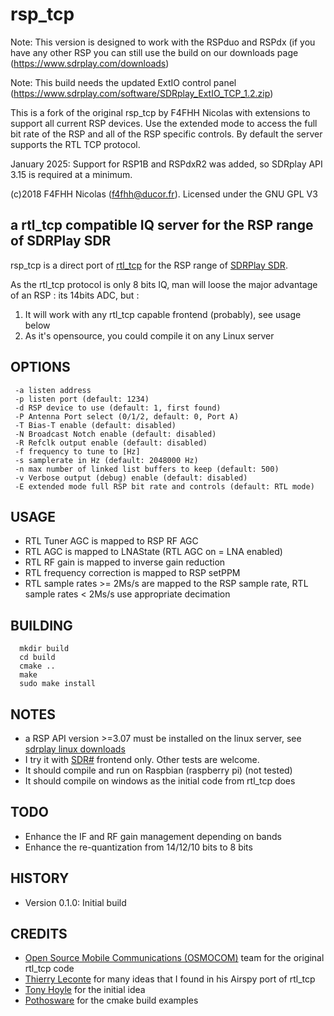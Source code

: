 # rsp_tcp

Note: This version is designed to work with the RSPduo and RSPdx (if you have any other RSP you can still use the build on our downloads page (https://www.sdrplay.com/downloads)

Note: This build needs the updated ExtIO control panel (https://www.sdrplay.com/software/SDRplay_ExtIO_TCP_1.2.zip)

This is a fork of the original rsp_tcp by F4FHH Nicolas with extensions to support all current RSP devices. Use the extended mode to access the full bit rate of the RSP and all of the RSP specific controls. By default the server supports the RTL TCP protocol.

January 2025: Support for RSP1B and RSPdxR2 was added, so SDRplay API 3.15 is required at a minimum.

(c)2018 F4FHH Nicolas (f4fhh@ducor.fr). Licensed under the GNU GPL V3

## a rtl_tcp compatible IQ server for the RSP range of SDRPlay SDR

rsp_tcp is a direct port of [rtl_tcp](https://github.com/osmocom/rtl-sdr) for the RSP range of [SDRPlay SDR](https://www.sdrplay.com/).

As the rtl_tcp protocol is only 8 bits IQ, man will loose the major advantage of an RSP : its 14bits ADC, but :

1. It will work with any rtl_tcp capable frontend (probably), see usage below
2. As it's opensource, you could compile it on any Linux server

## OPTIONS
```
 -a listen address
 -p listen port (default: 1234)
 -d RSP device to use (default: 1, first found)
 -P Antenna Port select (0/1/2, default: 0, Port A)
 -T Bias-T enable (default: disabled)
 -N Broadcast Notch enable (default: disabled)
 -R Refclk output enable (default: disabled)
 -f frequency to tune to [Hz]
 -s samplerate in Hz (default: 2048000 Hz)
 -n max number of linked list buffers to keep (default: 500)
 -v Verbose output (debug) enable (default: disabled)
 -E extended mode full RSP bit rate and controls (default: RTL mode)
```
## USAGE
 - RTL Tuner AGC is mapped to RSP RF AGC
 - RTL AGC is mapped to LNAState (RTL AGC on = LNA enabled)
 - RTL RF gain is mapped to inverse gain reduction
 - RTL frequency correction is mapped to RSP setPPM
 - RTL sample rates >= 2Ms/s are mapped to the RSP sample rate, RTL sample rates < 2Ms/s use appropriate decimation

## BUILDING
```
  mkdir build
  cd build
  cmake ..
  make
  sudo make install
```
## NOTES
 - a RSP API version >=3.07 must be installed on the linux server, see [sdrplay linux downloads](https://www.sdrplay.com/downloads/)
 - I try it with [SDR#](https://airspy.com/download/) frontend only. Other tests are welcome.
 - It should compile and run on Raspbian (raspberry pi) (not tested)
 - It should compile on windows as the initial code from rtl_tcp does

## TODO
 - Enhance the IF and RF gain management depending on bands
 - Enhance the re-quantization from 14/12/10 bits to 8 bits

## HISTORY
 - Version 0.1.0: Initial build

## CREDITS
 - [Open Source Mobile Communications (OSMOCOM)](https://github.com/osmocom/rtl-sdr.git) team for the original rtl_tcp code
 - [Thierry Leconte](https://github.com/TLeconte/airspy_tcp.git) for many ideas that I found in his Airspy port of rtl_tcp
 - [Tony Hoyle](https://github.com/TonyHoyle/sdrplay.git) for the initial idea
 - [Pothosware](https://github.com/pothosware) for the cmake build examples
